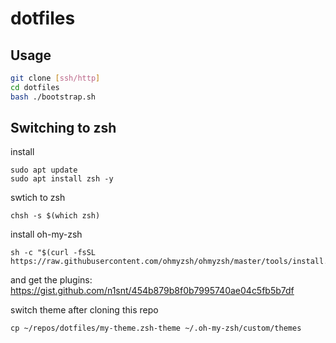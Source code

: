 # dotfiles

## Usage
```bash
git clone [ssh/http]
cd dotfiles
bash ./bootstrap.sh
```
## Switching to zsh 
install
```
sudo apt update
sudo apt install zsh -y
```

swtich to zsh
```
chsh -s $(which zsh)
```

install oh-my-zsh
```
sh -c "$(curl -fsSL https://raw.githubusercontent.com/ohmyzsh/ohmyzsh/master/tools/install.sh)"
```
and get the plugins: https://gist.github.com/n1snt/454b879b8f0b7995740ae04c5fb5b7df

switch theme after cloning this repo
```
cp ~/repos/dotfiles/my-theme.zsh-theme ~/.oh-my-zsh/custom/themes
```
